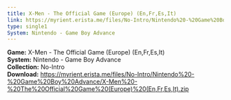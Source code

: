 ```yaml
---
title: X-Men - The Official Game (Europe) (En,Fr,Es,It)
link: https://myrient.erista.me/files/No-Intro/Nintendo%20-%20Game%20Boy%20Advance/X-Men%20-%20The%20Official%20Game%20(Europe)%20(En,Fr,Es,It).zip
type: single1
System: Nintendo - Game Boy Advance
---
```

<b>Game:</b> X-Men - The Official Game (Europe) (En,Fr,Es,It)<br>
<b>System:</b> Nintendo - Game Boy Advance<br>
<b>Collection:</b> No-Intro<br>
<b>Download:</b> https://myrient.erista.me/files/No-Intro/Nintendo%20-%20Game%20Boy%20Advance/X-Men%20-%20The%20Official%20Game%20(Europe)%20(En,Fr,Es,It).zip
